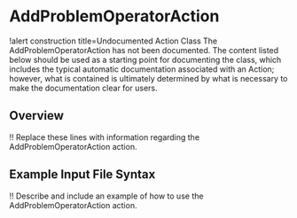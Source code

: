 # AddProblemOperatorAction

!alert construction title=Undocumented Action Class
The AddProblemOperatorAction has not been documented. The content listed below should be used as a starting point for
documenting the class, which includes the typical automatic documentation associated with an Action;
however, what is contained is ultimately determined by what is necessary to make the documentation
clear for users.

## Overview

!! Replace these lines with information regarding the AddProblemOperatorAction action.

## Example Input File Syntax

!! Describe and include an example of how to use the AddProblemOperatorAction action.
